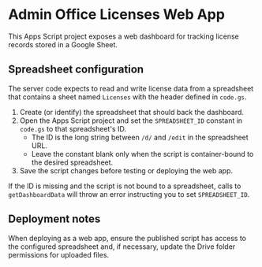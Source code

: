 # Admin Office Licenses Web App

This Apps Script project exposes a web dashboard for tracking license records stored in a Google Sheet.

## Spreadsheet configuration

The server code expects to read and write license data from a spreadsheet that contains a sheet named `Licenses` with the header defined in `code.gs`.

1. Create (or identify) the spreadsheet that should back the dashboard.
2. Open the Apps Script project and set the `SPREADSHEET_ID` constant in `code.gs` to that spreadsheet's ID.
   - The ID is the long string between `/d/` and `/edit` in the spreadsheet URL.
   - Leave the constant blank only when the script is container-bound to the desired spreadsheet.
3. Save the script changes before testing or deploying the web app.

If the ID is missing and the script is not bound to a spreadsheet, calls to `getDashboardData` will throw an error instructing you to set `SPREADSHEET_ID`.

## Deployment notes

When deploying as a web app, ensure the published script has access to the configured spreadsheet and, if necessary, update the Drive folder permissions for uploaded files.
